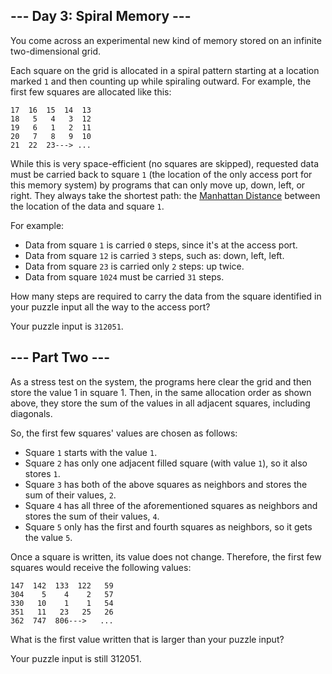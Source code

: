 ## --- Day 3: Spiral Memory ---
   
You come across an experimental new kind of memory stored on an infinite two-dimensional grid.
   
Each square on the grid is allocated in a spiral pattern starting at a location marked `1` and then 
counting up while spiraling outward. For example, the first few squares are allocated like this:
   
    17  16  15  14  13
    18   5   4   3  12
    19   6   1   2  11
    20   7   8   9  10
    21  22  23---> ...
While this is very space-efficient (no squares are skipped), requested data must be carried back to 
square `1` (the location of the only access port for this memory system) by programs that can only 
move up, down, left, or right. They always take the shortest path: 
the [Manhattan Distance](https://en.wikipedia.org/wiki/Taxicab_geometry) between the location of 
the data and square `1`.
   
For example:
   
- Data from square `1` is carried `0` steps, since it's at the access port.
- Data from square `12` is carried `3` steps, such as: down, left, left.
- Data from square `23` is carried only `2` steps: up twice.
- Data from square `1024` must be carried `31` steps.

How many steps are required to carry the data from the square identified in your puzzle input all the 
way to the access port?
   
Your puzzle input is `312051`.

## --- Part Two ---
As a stress test on the system, the programs here clear the grid and then store the value 1 in square 1. 
Then, in the same allocation order as shown above, they store the sum of the values in all adjacent squares, 
including diagonals.

So, the first few squares' values are chosen as follows:

- Square `1` starts with the value `1`.
- Square `2` has only one adjacent filled square (with value `1`), so it also stores `1`.
- Square `3` has both of the above squares as neighbors and stores the sum of their values, `2`.
- Square `4` has all three of the aforementioned squares as neighbors and stores the sum of their values, `4`.
- Square `5` only has the first and fourth squares as neighbors, so it gets the value `5`.

Once a square is written, its value does not change. Therefore, the first few squares would receive 
the following values:

    147  142  133  122   59
    304    5    4    2   57
    330   10    1    1   54
    351   11   23   25   26
    362  747  806--->   ...

What is the first value written that is larger than your puzzle input?

Your puzzle input is still 312051.
